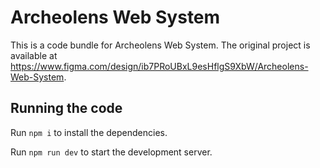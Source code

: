 
  # Archeolens Web System

  This is a code bundle for Archeolens Web System. The original project is available at https://www.figma.com/design/ib7PRoUBxL9esHflgS9XbW/Archeolens-Web-System.

  ## Running the code

  Run `npm i` to install the dependencies.

  Run `npm run dev` to start the development server.
  